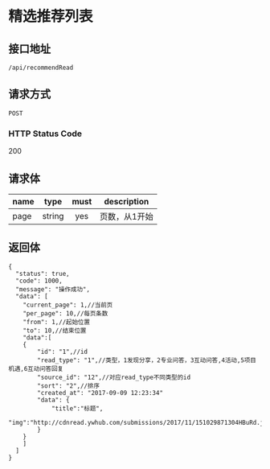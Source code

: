 # 精选推荐列表

## 接口地址

`/api/recommendRead`

## 请求方式

`POST`

### HTTP Status Code

200

## 请求体

| name     | type     | must     | description |
|----------|:--------:|:--------:|:--------:|
| page   | string   | yes     | 页数，从1开始 |



## 返回体

```json5
{
  "status": true,
  "code": 1000,
  "message": "操作成功",
  "data": [
    "current_page": 1,//当前页
    "per_page": 10,//每页条数
    "from": 1,//起始位置
    "to": 10,//结束位置
    "data":[
    {
        "id": "1",//id
        "read_type": "1",//类型，1发现分享，2专业问答，3互动问答,4活动,5项目机遇,6互动问答回复
        "source_id": "12",//对应read_type不同类型的id
        "sort": "2",//排序
        "created_at": "2017-09-09 12:23:34"
        "data": {
            "title":"标题",
            "img":"http://cdnread.ywhub.com/submissions/2017/11/151029871304HBuRd.jpeg"
        }
    }
    ]
  ]
}
``` 
